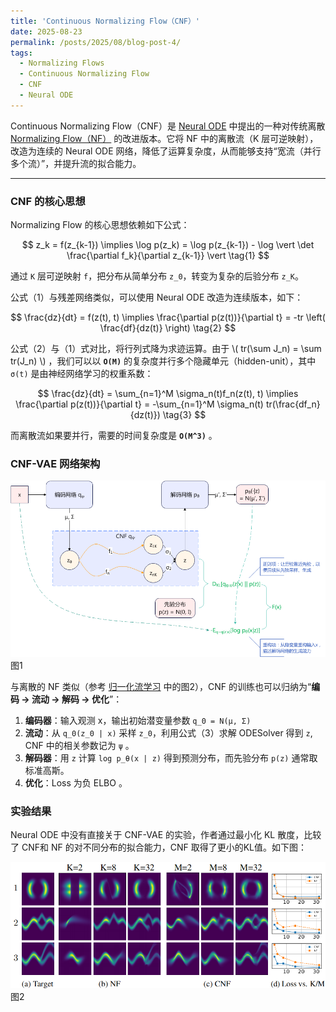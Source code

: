 ```yaml
---
title: 'Continuous Normalizing Flow（CNF）'
date: 2025-08-23
permalink: /posts/2025/08/blog-post-4/
tags:
  - Normalizing Flows
  - Continuous Normalizing Flow
  - CNF
  - Neural ODE
---
```


Continuous Normalizing Flow（CNF）是 [Neural ODE](https://arxiv.org/abs/1806.07366v5) 中提出的一种对传统离散 [Normalizing Flow（NF）](https://arxiv.org/abs/1505.05770v6) 的改进版本。它将 NF 中的离散流（K 层可逆映射），改造为连续的 Neural ODE 网络，降低了运算复杂度，从而能够支持“宽流（并行多个流）”，并提升流的拟合能力。

---

### CNF 的核心思想

Normalizing Flow 的核心思想依赖如下公式：

$$
z_k = f(z_{k-1}) \implies
\log p(z_k) = \log p(z_{k-1}) - \log \vert \det \frac{\partial f_k}{\partial z_{k-1}} \vert \tag{1}
$$

通过 `K` 层可逆映射 `f`，把分布从简单分布 `z_0`，转变为复杂的后验分布 `z_K`。

公式（1）与残差网络类似，可以使用 Neural ODE 改造为连续版本，如下：

$$
\frac{dz}{dt} = f(z(t), t) \implies
\frac{\partial p(z(t))}{\partial t} = -tr \left( \frac{df}{dz(t)} \right) \tag{2}
$$

公式（2）与（1）式对比，将行列式降为求迹运算。由于 \\( tr(\sum J_n) = \sum tr(J_n) \\) ，我们可以以 **`O(M)`** 的复杂度并行多个隐藏单元（hidden-unit），其中 `σ(t)` 是由神经网络学习的权重系数：

$$
\frac{dz}{dt} = \sum_{n=1}^M \sigma_n(t)f_n(z(t), t) \implies
\frac{\partial p(z(t))}{\partial t} = -\sum_{n=1}^M \sigma_n(t) tr(\frac{df_n}{dz(t)}) \tag{3}
$$

而离散流如果要并行，需要的时间复杂度是 **`O(M^3)`** 。

### CNF-VAE 网络架构

![Illustration Variational Inference with CNF](/images/202508/cnf-1.png)
图1

与离散的 NF 类似（参考 [归一化流学习](/posts/2025/08/blog-post-2/) 中的图2），CNF 的训练也可以归纳为“**编码 → 流动 → 解码 → 优化**”：
1. **编码器**：输入观测 x，输出初始潜变量参数 `q_0 = N(μ, Σ)`
2. **流动**：从 `q_0(z_0 | x)` 采样 `z_0`，利用公式（3）求解 ODESolver 得到 `z`, CNF 中的相关参数记为 `ψ` 。
3. **解码器**：用 `z` 计算 `log p_θ(x | z)` 得到预测分布，而先验分布 `p(z)` 通常取标准高斯。
4. **优化**：Loss 为负 ELBO 。

### 实验结果

Neural ODE 中没有直接关于 CNF-VAE 的实验，作者通过最小化 KL 散度，比较了 CNF和 NF 的对不同分布的拟合能力，CNF 取得了更小的KL值。如下图：

![Illustration NF vs CNF about KL](/images/202508/cnf-2.png)
图2

